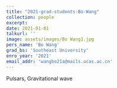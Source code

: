 ```yaml
---
title: "2021-grad-students-Bo-Wang"
collection: people
excerpt: 
date: 2021-01-01
talkurl: ''
image: assets/images/Bo Wang1.jpg
pers_name: 'Bo Wang'
grad_bs: 'Southeast University'
enro_year: '2021' 
email_addr: 'wangbo21a@mails.ucas.ac.cn'
---
```



Pulsars, Gravitational wave




